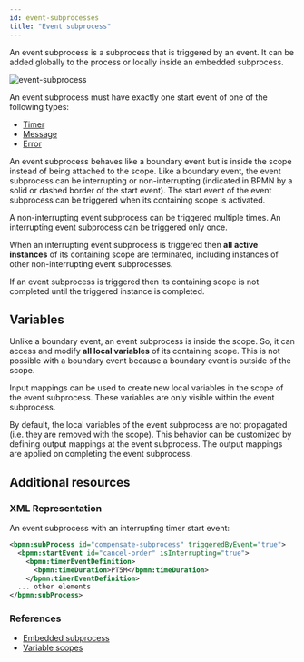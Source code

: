 ```yaml
---
id: event-subprocesses
title: "Event subprocess"
---
```


An event subprocess is a subprocess that is triggered by an event. It can be added globally to the process or locally inside an embedded subprocess.

![event-subprocess](assets/event-subprocess.png)

An event subprocess must have exactly one start event of one of the following types:

- [Timer](../timer-events/timer-events.md)
- [Message](../message-events/message-events.md)
- [Error](../error-events/error-events.md)

An event subprocess behaves like a boundary event but is inside the scope instead of being attached to the scope. Like a boundary event, the event subprocess can be interrupting or non-interrupting (indicated in BPMN by a solid or dashed border of the start event). The start event of the event subprocess can be triggered when its containing scope is activated.

A non-interrupting event subprocess can be triggered multiple times. An interrupting event subprocess can be triggered only once.

When an interrupting event subprocess is triggered then **all active instances** of its containing scope are terminated, including instances of other non-interrupting event subprocesses.

If an event subprocess is triggered then its containing scope is not completed until the triggered instance is completed.

## Variables

Unlike a boundary event, an event subprocess is inside the scope. So, it can access and modify **all local variables** of its containing scope. This is not possible with a boundary event because a boundary event is outside of the scope.

Input mappings can be used to create new local variables in the scope of the event subprocess. These variables are only visible within the event subprocess.

By default, the local variables of the event subprocess are not propagated (i.e. they are removed with the scope). This behavior can be customized by defining output mappings at the event subprocess. The output mappings are applied on completing the event subprocess.

## Additional resources

### XML Representation
An event subprocess with an interrupting timer start event:

```xml
<bpmn:subProcess id="compensate-subprocess" triggeredByEvent="true">
  <bpmn:startEvent id="cancel-order" isInterrupting="true">
    <bpmn:timerEventDefinition>
      <bpmn:timeDuration>PT5M</bpmn:timeDuration>
    </bpmn:timerEventDefinition>
  ... other elements
</bpmn:subProcess>
```

### References

- [Embedded subprocess](../embedded-subprocesses/embedded-subprocesses.md)
- [Variable scopes](/components/concepts/variables.md#variable-scopes)
